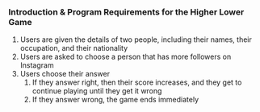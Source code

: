 ### Introduction & Program Requirements for the Higher Lower Game

1. Users are given the details of two people, including their names, their occupation, and their nationality
2. Users are asked to choose a person that has more followers on Instagram
3. Users choose their answer
    1. If they answer right, then their score increases, and they get to continue playing until they get it wrong
    2. If they answer wrong, the game ends immediately

<br>

